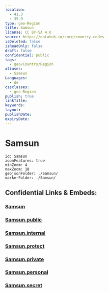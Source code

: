 ```yaml
---
location:
  - 41.3
  - 35.9
type: geo-Region
title: Samsun
license: CC BY-SA 4.0
source: https://datahub.io/core/country-codes
isDeleted: false
isReadOnly: false
draft: false
confidential: public
tags:
  - geo/Country/Region
aliases:
  - Samsun
Languages:
  - de
cssclasses:
  - geo-Region
publish: true
linkTitle:
keywords:
layout:
publishDate:
expiryDate:
---
```


# Samsun

```leaflet
id: Samsun
zoomFeatures: true 
minZoom: 4 
maxZoom: 18
geojsonFolder: ./Samsun/
markerFolder: ./Samsun/
```


## Confidential Links & Embeds: 

### [Samsun](/_Standards/Earth/Continent/Europe/Europe~East/Turkey/Provinces~Turkey/Samsun.md) 

### [Samsun.public](/_public/Earth/Continent/Europe/Europe~East/Turkey/Provinces~Turkey/Samsun.public.md) 

### [Samsun.internal](/_internal/Earth/Continent/Europe/Europe~East/Turkey/Provinces~Turkey/Samsun.internal.md) 

### [Samsun.protect](/_protect/Earth/Continent/Europe/Europe~East/Turkey/Provinces~Turkey/Samsun.protect.md) 

### [Samsun.private](/_private/Earth/Continent/Europe/Europe~East/Turkey/Provinces~Turkey/Samsun.private.md) 

### [Samsun.personal](/_personal/Earth/Continent/Europe/Europe~East/Turkey/Provinces~Turkey/Samsun.personal.md) 

### [Samsun.secret](/_secret/Earth/Continent/Europe/Europe~East/Turkey/Provinces~Turkey/Samsun.secret.md)

